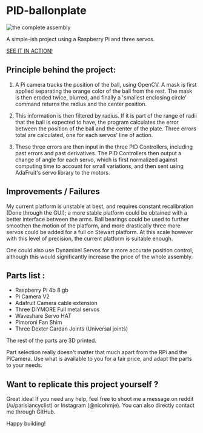 # PID-ballonplate

![the complete assembly](https://github.com/nicohmje/PID-ballonplate/blob/main/Complete_assembly.jpg?raw=true)

A simple-ish project using a Raspberry Pi and three servos. 

[SEE IT IN ACTION!](https://www.reddit.com/r/3Dprinting/comments/vbh1qf/3d_printed_all_the_parts_almost_for_this_fun/)

## Principle behind the project: 

1. A Pi camera tracks the position of the ball, using OpenCV. A mask is first applied separating the orange color of the ball from the rest. The mask is then eroded twice, blurred, and finally a 'smallest enclosing circle' command returns the radius and the center position.

2. This information is then filtered by radius. If it is part of the range of radii that the ball is expected to have, the program calculates the error between the position of the ball and the center of the plate. Three errors total are calculated, one for each servos' line of action.

3. These three errors are then input in the three PID Controllers, including past errors and past derivatives. The PID Controllers then output a change of angle for each servo, which is first normalized against computing time to account for small variations, and then sent using AdaFruit's servo library to the motors. 

## Improvements / Failures

My current platform is unstable at best, and requires constant recalibration (Done through the GUI); a more stable platform could be obtained with a better interface between the arms. Ball bearings could be used to further smoothen the motion of the platform, and more drastically three more servos could be added for a full on Stewart platform. At this scale however with this level of precision, the current platform is suitable enough. 

One could also use Dynamixel Servos for a more accurate position control, although this would significantly increase the price of the whole assembly. 

## Parts list : 

- Raspberry Pi 4b 8 gb
- Pi Camera V2
- Adafruit Camera cable extension
- Three DIYMORE Full metal servos
- Waveshare Servo HAT
- Pimoroni Fan Shim
- Three Dexter Cardan Joints (Universal joints)

The rest of the parts are 3D printed. 

Part selection really doesn't matter that much apart from the RPi and the PiCamera. Use what is available to you for a fair price, and adapt the parts to your needs. 

## Want to replicate this project yourself ? 

Great idea! If you need any help, feel free to shoot me a message on reddit (/u/parisiancyclist) or Instagram (@nicohmje). You can also directly contact me through GitHub. 

Happy building!

